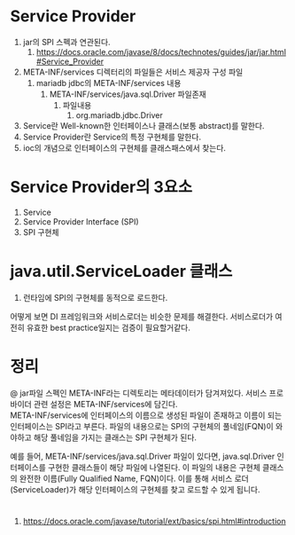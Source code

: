 # Service Provider
1. jar의 SPI 스펙과 연관된다.
    1. https://docs.oracle.com/javase/8/docs/technotes/guides/jar/jar.html#Service_Provider
1. META-INF/services 디렉터리의 파일들은 서비스 제공자 구성 파일
    1. mariadb jdbc의 META-INF/services 내용
        1. META-INF/services/java.sql.Driver 파일존재
            1. 파일내용 
                1. org.mariadb.jdbc.Driver
1. Service란 Well-known한 인터페이스나 클래스(보통 abstract)를 말한다.
1. Service Provider란 Service의 특정 구현체를 말한다.
1. ioc의 개념으로 인터페이스의 구현체를 클래스패스에서 찾는다.

# Service Provider의 3요소
1. Service  
1. Service Provider Interface (SPI)
1. SPI 구현체

# java.util.ServiceLoader 클래스
1. 런타임에 SPI의 구현체를 동적으로 로드한다.

어떻게 보면 DI 프레임워크와 서비스로더는 비슷한 문제를 해결한다. 
서비스로더가 여전히 유효한 best practice일지는 검증이 필요할거같다.

# 정리 
 
@ 
jar파일 스펙인 META-INF라는 디렉토리는 메타데이터가 담겨져있다. 서비스 프로바이더 관련 설정은 META-INF/services에 담긴다.  
META-INF/services에 인터페이스의 이름으로 생성된 파일이 존재하고 이름이 되는 인터페이스는 SPI라고 부른다.
파일의 내용으로는 SPI의 구현체의 풀네임(FQN)이 와야하고 해당 풀네임을 가지는 클래스는 SPI 구현체가 된다.
  
예를 들어, META-INF/services/java.sql.Driver 파일이 있다면, java.sql.Driver 인터페이스를 구현한 클래스들이 해당 파일에 나열된다. 
이 파일의 내용은 구현체 클래스의 완전한 이름(Fully Qualified Name, FQN)이다.
이를 통해 서비스 로더(ServiceLoader)가 해당 인터페이스의 구현체를 찾고 로드할 수 있게 됩니다.

# 
1. https://docs.oracle.com/javase/tutorial/ext/basics/spi.html#introduction